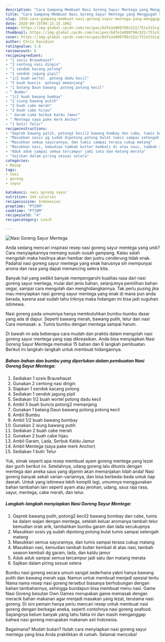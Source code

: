 ```yaml
---
description: "Cara Gampang Membuat Nasi Goreng Sayur Mentega yang Menggugah Selera"
title: "Cara Gampang Membuat Nasi Goreng Sayur Mentega yang Menggugah Selera"
slug: 1958-cara-gampang-membuat-nasi-goreng-sayur-mentega-yang-menggugah-selera
date: 2020-09-15T04:15:15.106Z
image: https://img-global.cpcdn.com/recipes/6dfe2e009798c522/751x532cq70/nasi-goreng-sayur-mentega-foto-resep-utama.jpg
thumbnail: https://img-global.cpcdn.com/recipes/6dfe2e009798c522/751x532cq70/nasi-goreng-sayur-mentega-foto-resep-utama.jpg
cover: https://img-global.cpcdn.com/recipes/6dfe2e009798c522/751x532cq70/nasi-goreng-sayur-mentega-foto-resep-utama.jpg
author: Chris Davidson
ratingvalue: 3.8
reviewcount: 8
recipeingredient:
- "1 sosis Brauwhaust"
- "2 centong nasi dingin"
- "1 sendok kacang polong"
- "1 sendok jagung pipil"
- "1/2 buah wortel  potong dadu kecil"
- "5 buah buncis  potong2 memanjang"
- "1 batang Daun bawang  potong potong kecil"
- " Bumbu"
- "1/2 buah bawang bombay"
- "2 siung bawang putih"
- "2 buah cabe merah"
- "2 buah cabe hijau"
- " Garam Lada Serbuk Kaldu Jamur"
- " Mentega saya pake merk Anchor"
- "1 butir Telur"
recipeinstructions:
- "Geprek bawang putih, potong2 kecil2 bawang bombay dan cabe, tumis ke dalam wajan dengan mentega, setelah keluar aromanya tambah telur kemudian orak arik, tambahkan bumbu garam dan lada secukupnya"
- "Masukkan sosis yg sudah dipotong potong bulat tumis sampai setengah matang"
- "Masukkan semua sayurannya, dan tumis sampai terasa cukup matang"
- "Masukkan nasi, kemudian tambah butter kembali di atas nasi, tambah season kembali dg garam, lada, dan kaldu jamur"
- "Aduk aduk sampai semua tercampur jadi satu dan matang merata"
- "Sajikan dalam piring sesuai selera"
categories:
- Resep
tags:
- nasi
- goreng
- sayur

katakunci: nasi goreng sayur 
nutrition: 243 calories
recipecuisine: Indonesian
preptime: "PT26M"
cooktime: "PT39M"
recipeyield: "4"
recipecategory: Lunch

---
```



![Nasi Goreng Sayur Mentega](https://img-global.cpcdn.com/recipes/6dfe2e009798c522/751x532cq70/nasi-goreng-sayur-mentega-foto-resep-utama.jpg)

Anda sedang mencari inspirasi resep nasi goreng sayur mentega yang unik? Cara menyiapkannya memang susah-susah gampang. Kalau salah mengolah maka hasilnya akan hambar dan justru cenderung tidak enak. Padahal nasi goreng sayur mentega yang enak harusnya sih mempunyai aroma dan rasa yang dapat memancing selera kita.

Banyak hal yang sedikit banyak mempengaruhi kualitas rasa dari nasi goreng sayur mentega, mulai dari jenis bahan, selanjutnya pemilihan bahan segar, sampai cara mengolah dan menghidangkannya. Tak perlu pusing jika mau menyiapkan nasi goreng sayur mentega yang enak di mana pun anda berada, karena asal sudah tahu triknya maka hidangan ini bisa jadi suguhan istimewa.

Nasi goreng pada umumnya hanya membutuhkan bumbu-bumbu dasar yang ada di dapur. Seperti bawang merah, bawang putih, telur dan nasi Cara memasak: a. Tumis bumbu dengan mentega sampai harum.


Di bawah ini ada beberapa cara mudah dan praktis dalam mengolah nasi goreng sayur mentega yang siap dikreasikan. Anda bisa menyiapkan Nasi Goreng Sayur Mentega memakai 15 bahan dan 6 langkah pembuatan. Berikut ini langkah-langkah untuk membuat hidangannya.

<!--inarticleads1-->

##### Bahan-bahan dan bumbu yang diperlukan dalam pembuatan Nasi Goreng Sayur Mentega:

1. Sediakan 1 sosis Brauwhaust
1. Gunakan 2 centong nasi dingin
1. Siapkan 1 sendok kacang polong
1. Sediakan 1 sendok jagung pipil
1. Sediakan 1/2 buah wortel  potong dadu kecil
1. Ambil 5 buah buncis  potong2 memanjang
1. Gunakan 1 batang Daun bawang  potong potong kecil
1. Ambil  Bumbu
1. Ambil 1/2 buah bawang bombay
1. Gunakan 2 siung bawang putih
1. Sediakan 2 buah cabe merah
1. Gunakan 2 buah cabe hijau
1. Ambil  Garam, Lada, Serbuk Kaldu Jamur
1. Ambil  Mentega (saya pake merk Anchor)
1. Sediakan 1 butir Telur


Yuk, simak seperti apa resep membuat ayam goreng mentega yang lezat dan gurih berikut ini. Setelahnya, udang goreng lalu ditumis dengan mentega dan aneka saus yang dijamin akan memanjakan lidah anda! Nasi goreng banyak sekali varian-variannya, dan bisa berbeda-beda untuk tiap daerah. Untuk yang istimewa lebih komplit lagi, umumnya menggunakan bahan tambahan lain seperti ayam atau jerohan, udang, saus raja rasa, sayur, mentega, cabe merah, dan telur. 

<!--inarticleads2-->

##### Langkah-langkah menyiapkan Nasi Goreng Sayur Mentega:

1. Geprek bawang putih, potong2 kecil2 bawang bombay dan cabe, tumis ke dalam wajan dengan mentega, setelah keluar aromanya tambah telur kemudian orak arik, tambahkan bumbu garam dan lada secukupnya
1. Masukkan sosis yg sudah dipotong potong bulat tumis sampai setengah matang
1. Masukkan semua sayurannya, dan tumis sampai terasa cukup matang
1. Masukkan nasi, kemudian tambah butter kembali di atas nasi, tambah season kembali dg garam, lada, dan kaldu jamur
1. Aduk aduk sampai semua tercampur jadi satu dan matang merata
1. Sajikan dalam piring sesuai selera


Bumbu nasi goreng secara umum sangat sederhana yakni hanya bawang putih dan bawang merah saja. Namun untuk membuat menjadi spesial tentu Nama nama resep nasi goreng tersebut biasanya berhubungan dengan bahan tambahannya, sehingga bundapun bisa membuat menu nasi. Game Nasi Goreng besutan Own Games merupakan game memasak dengan meracik bahan makanan agar menjadi masakan yang lezat, terutama nasi goreng. Di sini pemain hanya perlu mencari resep untuk membuat nasi goreng dengan berbagai aneka, seperti contohnya nasi goreng seafood. Sayangnya belum banyak yang tahu fakta ini dan masih menganggap bahwa nasi goreng merupakan makanan asli Indonesia. 

Bagaimana? Mudah bukan? Itulah cara menyiapkan nasi goreng sayur mentega yang bisa Anda praktikkan di rumah. Selamat mencoba!
